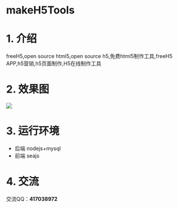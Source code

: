 # makeH5Tools

# 1. 介绍
freeH5,open source html5,open source h5,免费html5制作工具,freeH5 APP,h5营销,h5页面制作,H5在线制作工具

# 2. 效果图

![](http://images2015.cnblogs.com/blog/381372/201612/381372-20161230150435476-1934342615.png)

# 3. 运行环境

 - 后端 nodejs+mysql
 - 前端 seajs 

# 4. 交流

交流QQ：**417038972**

